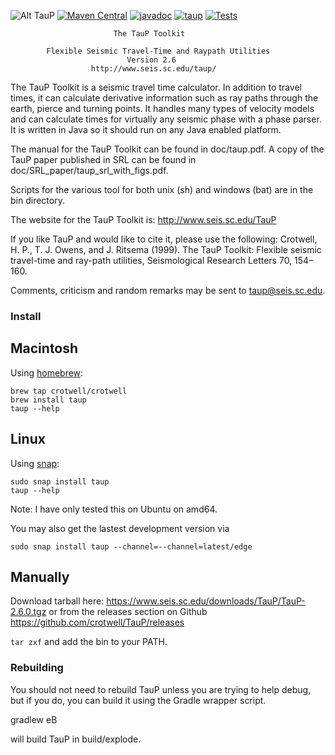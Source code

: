 ![Alt TauP](https://crotwell.github.io/TauP/taupLogo.svg)
[![Maven Central](https://img.shields.io/maven-central/v/edu.sc.seis/TauP.svg?label=Maven%20Central)](https://search.maven.org/search?q=g:%22edu.sc.seis%22%20AND%20a:%22TauP%22)
 [![javadoc](https://javadoc.io/badge2/edu.sc.seis/TauP/javadoc.svg)](https://javadoc.io/doc/edu.sc.seis/TauP)
[![taup](https://snapcraft.io/taup/badge.svg)](https://snapcraft.io/taup)
[![Tests](https://github.com/crotwell/TauP/actions/workflows/gradle.yml/badge.svg)](https://github.com/crotwell/TauP/actions/workflows/gradle.yml)



                           The TauP Toolkit

            Flexible Seismic Travel-Time and Raypath Utilities
                              Version 2.6
                      http://www.seis.sc.edu/taup/

The TauP Toolkit is a seismic travel time calculator. In addition to travel
times, it can calculate derivative information such as ray paths through the
earth, pierce and turning points. It handles many types of velocity models and
can calculate times for virtually any seismic phase with a phase parser.
It is written in Java so it should run on any Java enabled platform.

The manual for the TauP Toolkit can be found in doc/taup.pdf. A copy of the TauP paper published in SRL can be found in doc/SRL_paper/taup_srl_with_figs.pdf.

Scripts for the various tool for both unix (sh) and windows (bat) are in the bin directory.

The website for the TauP Toolkit is:
http://www.seis.sc.edu/TauP

If you like TauP and would like to cite it, please use the following:
Crotwell, H. P., T. J. Owens, and J. Ritsema (1999). The TauP Toolkit: Flexible seismic travel-time and ray-path utilities, Seismological Research Letters 70, 154–160.

Comments, criticism and random remarks may be sent to taup@seis.sc.edu.

### Install

## Macintosh

Using [homebrew](https://brew.sh/):
```
brew tap crotwell/crotwell
brew install taup
taup --help
```

## Linux

Using [snap](https://snapcraft.io):
```
sudo snap install taup
taup --help
```

Note: I have only tested this on Ubuntu on amd64.

You may also get the lastest development version via
```
sudo snap install taup --channel=--channel=latest/edge
```

## Manually

Download tarball here:
https://www.seis.sc.edu/downloads/TauP/TauP-2.6.0.tgz
or from the releases section on Github
https://github.com/crotwell/TauP/releases

`tar zxf` and add the bin to your PATH.


### Rebuilding

You should not need to rebuild TauP unless you are trying to help debug, but if you do, you can build it using the Gradle wrapper script.

gradlew eB

will build TauP in build/explode.
